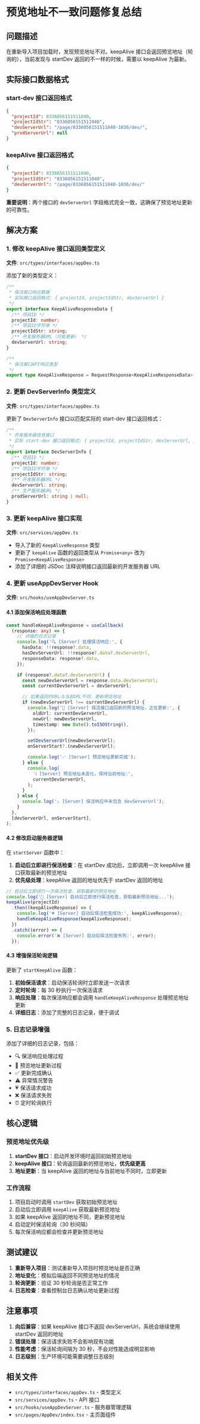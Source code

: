 # 预览地址不一致问题修复总结

## 问题描述

在重新导入项目加载时，发现预览地址不对。keepAlive 接口会返回预览地址（轮询的），当前发现与 startDev 返回的不一样的时候，需要以 keepAlive 为最新。

## 实际接口数据格式

### start-dev 接口返回格式

```json
{
  "projectId": 8336056151511040,
  "projectIdStr": "8336056151511040",
  "devServerUrl": "/page/8336056151511040-1036/dev/",
  "prodServerUrl": null
}
```

### keepAlive 接口返回格式

```json
{
  "projectId": 8336056151511040,
  "projectIdStr": "8336056151511040",
  "devServerUrl": "/page/8336056151511040-1036/dev/"
}
```

**重要说明**：两个接口的 `devServerUrl` 字段格式完全一致，这确保了预览地址更新的可靠性。

## 解决方案

### 1. 修改 keepAlive 接口返回类型定义

**文件**: `src/types/interfaces/appDev.ts`

添加了新的类型定义：

```typescript
/**
 * 保活接口响应数据
 * 实际接口返回格式: { projectId, projectIdStr, devServerUrl }
 */
export interface KeepAliveResponseData {
  /** 项目ID */
  projectId: number;
  /** 项目ID字符串 */
  projectIdStr: string;
  /** 开发服务器URL（可能更新） */
  devServerUrl: string;
}

/**
 * 保活接口API响应类型
 */
export type KeepAliveResponse = RequestResponse<KeepAliveResponseData>;
```

### 2. 更新 DevServerInfo 类型定义

**文件**: `src/types/interfaces/appDev.ts`

更新了 `DevServerInfo` 接口以匹配实际的 start-dev 接口返回格式：

```typescript
/**
 * 开发服务器信息接口
 * 实际 start-dev 接口返回格式: { projectId, projectIdStr, devServerUrl, prodServerUrl }
 */
export interface DevServerInfo {
  /** 项目ID */
  projectId: number;
  /** 项目ID字符串 */
  projectIdStr: string;
  /** 开发服务器URL */
  devServerUrl: string;
  /** 生产服务器URL */
  prodServerUrl: string | null;
}
```

### 3. 更新 keepAlive 接口实现

**文件**: `src/services/appDev.ts`

- 导入了新的 `KeepAliveResponse` 类型
- 更新了 `keepAlive` 函数的返回类型从 `Promise<any>` 改为 `Promise<KeepAliveResponse>`
- 添加了详细的 JSDoc 注释说明接口返回最新的开发服务器 URL

### 4. 更新 useAppDevServer Hook

**文件**: `src/hooks/useAppDevServer.ts`

#### 4.1 添加保活响应处理函数

```typescript
const handleKeepAliveResponse = useCallback(
  (response: any) => {
    // 详细的日志记录
    console.log('🔍 [Server] 处理保活响应:', {
      hasData: !!response?.data,
      hasDevServerUrl: !!response?.data?.devServerUrl,
      responseData: response?.data,
    });

    if (response?.data?.devServerUrl) {
      const newDevServerUrl = response.data.devServerUrl;
      const currentDevServerUrl = devServerUrl;

      // 如果返回的URL与当前URL不同，更新预览地址
      if (newDevServerUrl !== currentDevServerUrl) {
        console.log('🔄 [Server] 保活接口返回新的预览地址，正在更新:', {
          oldUrl: currentDevServerUrl,
          newUrl: newDevServerUrl,
          timestamp: new Date().toISOString(),
        });

        setDevServerUrl(newDevServerUrl);
        onServerStart?.(newDevServerUrl);

        console.log('✅ [Server] 预览地址更新完成');
      } else {
        console.log(
          'ℹ️ [Server] 预览地址未变化，保持当前地址:',
          currentDevServerUrl,
        );
      }
    } else {
      console.log('⚠️ [Server] 保活响应中未包含 devServerUrl');
    }
  },
  [devServerUrl, onServerStart],
);
```

#### 4.2 修改启动服务器逻辑

在 `startServer` 函数中：

1. **启动后立即进行保活检查**：在 startDev 成功后，立即调用一次 keepAlive 接口获取最新的预览地址
2. **优先级处理**：keepAlive 返回的地址优先于 startDev 返回的地址

```typescript
// 启动后立即进行一次保活检查，获取最新的预览地址
console.log('🔄 [Server] 启动后立即进行保活检查，获取最新预览地址...');
keepAlive(projectId)
  .then((keepAliveResponse) => {
    console.log('💗 [Server] 启动后保活检查成功:', keepAliveResponse);
    handleKeepAliveResponse(keepAliveResponse);
  })
  .catch((error) => {
    console.error('❌ [Server] 启动后保活检查失败:', error);
  });
```

#### 4.3 增强保活轮询逻辑

更新了 `startKeepAlive` 函数：

1. **初始保活请求**：启动保活轮询时立即发送一次请求
2. **定时轮询**：每 30 秒执行一次保活请求
3. **响应处理**：每次保活响应都会调用 `handleKeepAliveResponse` 处理预览地址更新
4. **详细日志**：添加了完整的日志记录，便于调试

### 5. 日志记录增强

添加了详细的日志记录，包括：

- 🔍 保活响应处理过程
- 🔄 预览地址更新过程
- ✅ 更新完成确认
- ⚠️ 异常情况警告
- 💗 保活请求成功
- ❌ 保活请求失败
- ⏰ 定时轮询执行

## 核心逻辑

### 预览地址优先级

1. **startDev 接口**：启动开发环境时返回初始预览地址
2. **keepAlive 接口**：轮询返回最新的预览地址，**优先级更高**
3. **地址更新**：当 keepAlive 返回的地址与当前地址不同时，立即更新

### 工作流程

1. 项目启动时调用 `startDev` 获取初始预览地址
2. 启动后立即调用 `keepAlive` 获取最新预览地址
3. 如果 keepAlive 返回的地址不同，更新预览地址
4. 启动定时保活轮询（30 秒间隔）
5. 每次保活响应都会检查并更新预览地址

## 测试建议

1. **重新导入项目**：测试重新导入项目时预览地址是否正确
2. **地址变化**：模拟后端返回不同预览地址的情况
3. **轮询更新**：验证 30 秒轮询是否正常工作
4. **日志检查**：查看控制台日志确认地址更新过程

## 注意事项

1. **向后兼容**：如果 keepAlive 接口不返回 devServerUrl，系统会继续使用 startDev 返回的地址
2. **错误处理**：保活请求失败不会影响现有功能
3. **性能考虑**：保活轮询间隔为 30 秒，不会对性能造成明显影响
4. **日志级别**：生产环境可能需要调整日志级别

## 相关文件

- `src/types/interfaces/appDev.ts` - 类型定义
- `src/services/appDev.ts` - API 接口
- `src/hooks/useAppDevServer.ts` - 服务器管理逻辑
- `src/pages/AppDev/index.tsx` - 主页面组件
